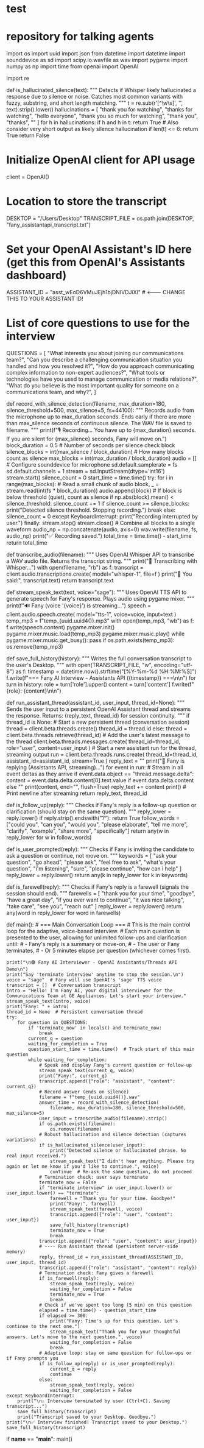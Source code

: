 # test
# repository for talking agents

import os
import uuid
import json
from datetime import datetime
import sounddevice as sd
import scipy.io.wavfile as wav
import pygame
import numpy as np
import time
from openai import OpenAI

import re

def is_hallucinated_silence(text):
    """
    Detects if Whisper likely hallucinated a response due to silence or noise.
    Catches most common variants with fuzzy, substring, and short length matching.
    """
    t = re.sub(r'[^\w\s]', '', text).strip().lower()
    hallucinations = [
        "thank you for watching", "thanks for watching", "hello everyone",
        "thank you so much for watching", "thank you", "thanks", ""
    ]
    for h in hallucinations:
        if h and h in t:
            return True
    # Also consider very short output as likely silence hallucination
    if len(t) <= 6:
        return True
    return False

# Initialize OpenAI client for API usage
client = OpenAI()

# Location to store the transcript
DESKTOP = "/Users/Desktop"
TRANSCRIPT_FILE = os.path.join(DESKTOP, "fany_assistantapi_transcript.txt")

# Set your OpenAI Assistant's ID here (get this from OpenAI's Assistants dashboard)
ASSISTANT_ID = "asst_wEoD6VMuJEjh1bjDNIVDJiXl"  # <--- CHANGE THIS TO YOUR ASSISTANT ID!

# List of core questions to use for the interview
QUESTIONS = [
    "What interests you about joining our communications team?",
    "Can you describe a challenging communication situation you handled and how you resolved it?",
    "How do you approach communicating complex information to non-expert audiences?",
    "What tools or technologies have you used to manage communication or media relations?",
    "What do you believe is the most important quality for someone on a communications team, and why?",
]

def record_with_silence_detection(filename, max_duration=180, silence_threshold=500, max_silence=5, fs=44100):
    """
    Records audio from the microphone up to max_duration seconds.
    Ends early if there are more than max_silence seconds of continuous silence.
    The WAV file is saved to filename.
    """
    print(f"🎙️ Recording... You have up to {max_duration} seconds. If you are silent for {max_silence} seconds, Fany will move on.")
    block_duration = 0.5  # Number of seconds per silence check block
    silence_blocks = int(max_silence / block_duration)  # How many blocks count as silence
    max_blocks = int(max_duration / block_duration)
    audio = []
    # Configure sounddevice for microphone
    sd.default.samplerate = fs
    sd.default.channels = 1
    stream = sd.InputStream(dtype='int16')
    stream.start()
    silence_count = 0
    start_time = time.time()
    try:
        for i in range(max_blocks):
            # Read a small chunk of audio
            block, _ = stream.read(int(fs * block_duration))
            audio.append(block)
            # If block is below threshold (quiet), count as silence
            if np.abs(block).mean() < silence_threshold:
                silence_count += 1
                if silence_count >= silence_blocks:
                    print("Detected silence threshold. Stopping recording.")
                    break
            else:
                silence_count = 0
    except KeyboardInterrupt:
        print("Recording interrupted by user.")
    finally:
        stream.stop()
        stream.close()
    # Combine all blocks to a single waveform
    audio_np = np.concatenate(audio, axis=0)
    wav.write(filename, fs, audio_np)
    print("✅ Recording saved.")
    total_time = time.time() - start_time
    return total_time

def transcribe_audio(filename):
    """
    Uses OpenAI Whisper API to transcribe a WAV audio file.
    Returns the transcript string.
    """
    print("📝 Transcribing with Whisper...")
    with open(filename, "rb") as f:
        transcript = client.audio.transcriptions.create(
            model="whisper-1",
            file=f
        )
    print("👤 You said:", transcript.text)
    return transcript.text

def stream_speak_text(text, voice="sage"):
    """
    Uses OpenAI TTS API to generate speech for Fany's response.
    Plays audio using pygame mixer.
    """
    print(f"🔊 Fany (voice '{voice}') is streaming...")
    speech = client.audio.speech.create(
        model="tts-1",
        voice=voice,
        input=text
    )
    temp_mp3 = f"temp_{uuid.uuid4()}.mp3"
    with open(temp_mp3, "wb") as f:
        f.write(speech.content)
    pygame.mixer.init()
    pygame.mixer.music.load(temp_mp3)
    pygame.mixer.music.play()
    while pygame.mixer.music.get_busy():
        pass
    if os.path.exists(temp_mp3):
        os.remove(temp_mp3)

def save_full_history(history):
    """
    Writes the full conversation transcript to the user's Desktop.
    """
    with open(TRANSCRIPT_FILE, "w", encoding="utf-8") as f:
        timestamp = datetime.now().strftime("[%Y-%m-%d %H:%M:%S]")
        f.write(f"=== Fany AI Interview - Assistants API ({timestamp}) ===\n\n")
        for turn in history:
            role = turn['role'].upper()
            content = turn['content']
            f.write(f"{role}: {content}\n\n")

def run_assistant_thread(assistant_id, user_input, thread_id=None):
    """
    Sends the user input to a persistent OpenAI Assistant thread and streams the response.
    Returns: (reply_text, thread_id) for session continuity.
    """
    if thread_id is None:
        # Start a new persistent thread (conversation session)
        thread = client.beta.threads.create()
        thread_id = thread.id
    else:
        thread = client.beta.threads.retrieve(thread_id)
    # Add the user's latest message to the thread
    client.beta.threads.messages.create(
        thread_id=thread_id,
        role="user",
        content=user_input
    )
    # Start a new assistant run for the thread, streaming output
    run = client.beta.threads.runs.create(
        thread_id=thread_id,
        assistant_id=assistant_id,
        stream=True
    )
    reply_text = ""
    print("🤖 Fany is replying (Assistants API, streaming)...")
    for event in run:
        # Stream in all event deltas as they arrive
        if event.data.object == "thread.message.delta":
            content = event.data.delta.content[0].text.value if event.data.delta.content else ""
            print(content, end="", flush=True)
            reply_text += content
    print()  # Print newline after streaming
    return reply_text, thread_id

def is_follow_up(reply):
    """
    Checks if Fany's reply is a follow-up question or clarification (should stay on the same question).
    """
    reply_lower = reply.lower()
    if reply.strip().endswith("?"):
        return True
    follow_words = ["could you", "can you", "would you", "please elaborate", "tell me more", "clarify", "example", "share more", "specifically"]
    return any(w in reply_lower for w in follow_words)

def is_user_prompted(reply):
    """
    Checks if Fany is inviting the candidate to ask a question or continue, not move on.
    """
    keywords = [
        "ask your question", "go ahead", "please ask", "feel free to ask", "what's your question",
        "i'm listening", "sure", "please continue", "how can i help"
    ]
    reply_lower = reply.lower()
    return any(k in reply_lower for k in keywords)

def is_farewell(reply):
    """
    Checks if Fany's reply is a farewell (signals the session should end).
    """
    farewells = [
        "thank you for your time", "goodbye", "have a great day", "if you ever want to continue",
        "it was nice talking", "take care", "see you", "reach out"
    ]
    reply_lower = reply.lower()
    return any(word in reply_lower for word in farewells)

def main():
    # === Main Conversation Loop ===
    # This is the main control loop for the adaptive, voice-based interview.
    # Each main question is presented to the user, allowing for unlimited follow-ups and clarification until:
    #   - Fany's reply is a summary or move-on,
    #   - The user or Fany terminates,
    #   - Or 5 minutes elapse per question (whichever comes first).

    print("\n🟣 Fany AI Interviewer - OpenAI Assistants/Threads API Demo\n")
    print("Say 'terminate interview' anytime to stop the session.\n")
    voice = "sage"  # Fany will use OpenAI's 'sage' TTS voice
    transcript = []  # Conversation transcript
    intro = "Hello! I'm Fany AI, your digital interviewer for the Communications Team at GE Appliances. Let's start your interview."
    stream_speak_text(intro, voice)
    print("Fany: " + intro)
    thread_id = None  # Persistent conversation thread
    try:
        for question in QUESTIONS:
            if 'terminate_now' in locals() and terminate_now:
                break
            current_q = question
            waiting_for_completion = True
            question_start_time = time.time()  # Track start of this main question
            while waiting_for_completion:
                # Speak and display Fany's current question or follow-up
                stream_speak_text(current_q, voice)
                print("Fany:", current_q)
                transcript.append({"role": "assistant", "content": current_q})
                # Record answer (ends on silence)
                filename = f"temp_{uuid.uuid4()}.wav"
                answer_time = record_with_silence_detection(
                    filename, max_duration=180, silence_threshold=500, max_silence=5)
                user_input = transcribe_audio(filename).strip()
                if os.path.exists(filename):
                    os.remove(filename)
                # Robust hallucination and silence detection (captures variations)
                if is_hallucinated_silence(user_input):
                    print("Detected silence or hallucinated phrase. No real input received.")
                    stream_speak_text("I didn't hear anything. Please try again or let me know if you'd like to continue.", voice)
                    continue  # Re-ask the same question, do not proceed
                # Termination check: user says terminate
                terminate_now = False
                if "terminate interview" in user_input.lower() or user_input.lower() == "terminate":
                    farewell = "Thank you for your time. Goodbye!"
                    print("Fany:", farewell)
                    stream_speak_text(farewell, voice)
                    transcript.append({"role": "user", "content": user_input})
                    save_full_history(transcript)
                    terminate_now = True
                    break
                transcript.append({"role": "user", "content": user_input})
                # ---- Run Assistant thread (persistent server-side memory)
                reply, thread_id = run_assistant_thread(ASSISTANT_ID, user_input, thread_id)
                transcript.append({"role": "assistant", "content": reply})
                # Termination check: Fany gives a farewell
                if is_farewell(reply):
                    stream_speak_text(reply, voice)
                    waiting_for_completion = False
                    terminate_now = True
                    break
                # Check if we've spent too long (5 min) on this question
                elapsed = time.time() - question_start_time
                if elapsed >= 300:
                    print("Fany: Time's up for this question. Let's continue to the next one.")
                    stream_speak_text("Thank you for your thoughtful answers. Let's move to the next question.", voice)
                    waiting_for_completion = False
                    break
                # Adaptive loop: stay on same question for follow-ups or if Fany prompts you
                if is_follow_up(reply) or is_user_prompted(reply):
                    current_q = reply
                    continue
                else:
                    stream_speak_text(reply, voice)
                    waiting_for_completion = False
    except KeyboardInterrupt:
        print("\n⚠️ Interview terminated by user (Ctrl+C). Saving transcript...")
        save_full_history(transcript)
        print("Transcript saved to your Desktop. Goodbye.")
    print("\n✅ Interview finished! Transcript saved to your Desktop.")
    save_full_history(transcript)

if __name__ == "__main__":
    main()
